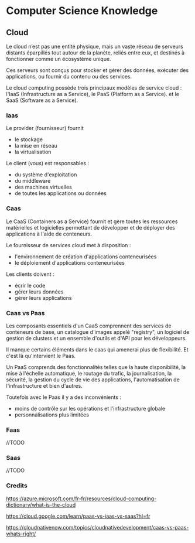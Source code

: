 # Computer Science Knowledge


## Cloud 

Le cloud n’est pas une entité physique, mais un vaste réseau de serveurs distants éparpillés tout autour de la planète, 
reliés entre eux, et destinés à fonctionner comme un écosystème unique. 
 
Ces serveurs sont conçus pour stocker et gérer des données, exécuter des applications, ou fournir du contenu ou des services.


Le cloud computing possède trois principaux modèles de service cloud : l'IaaS (Infrastructure as a Service), le PaaS (Platform as a Service). et le SaaS (Software as a Service).

### Iaas

Le provider (fournisseur) fournit

-  le stockage
-  la mise en réseau
-  la virtualisation

Le client (vous) est responsables :

- du système d'exploitation
- du middleware
- des machines virtuelles
- de toutes les applications ou données

### Caas

Le CaaS (Containers as a Service) fournit et gère toutes les ressources matérielles et logicielles permettant de développer et de déployer des applications à l'aide de conteneurs.

Le fournisseur de services cloud met à disposition :

- l'environnement de création d'applications conteneurisées
- le déploiement d'applications conteneurisées

Les clients doivent :
- écrir le code
- gérer leurs données
- gérer leurs applications


### Caas vs Paas

 Les composants essentiels d'un CaaS comprennent des services de conteneurs de base, un catalogue d'images appelé "registry", un logiciel de gestion de clusters 
 et un ensemble d'outils et d'API pour les développeurs. 

Il manque certains éléments dans le caas qui amenerai plus de flexibilité. Et c'est là qu'intervient le Paas.

Un PaaS comprends des fonctionnalités telles que la haute disponibilité, la mise à l'échelle automatique, le routage du trafic, la journalisation, la sécurité, la gestion du cycle de vie des applications, l'automatisation de l'infrastructure et bien d'autres.

Toutefois avec le Paas il y a des inconvénients :

- moins de contrôle sur les opérations et l'infrastructure globale
- personnalisations plus limitées


### Faas

//TODO

### Saas

//TODO

### Credits

https://azure.microsoft.com/fr-fr/resources/cloud-computing-dictionary/what-is-the-cloud

https://cloud.google.com/learn/paas-vs-iaas-vs-saas?hl=fr

https://cloudnativenow.com/topics/cloudnativedevelopment/caas-vs-paas-whats-right/
